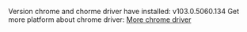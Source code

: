 Version chrome and chorme driver have installed: v103.0.5060.134
Get more platform about chrome driver: <a href="doc:introduction" target="https://chromedriver.chromium.org/downloads">More chrome driver</a>